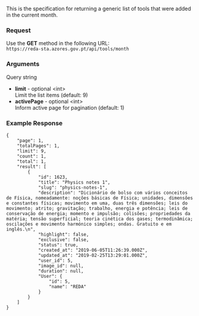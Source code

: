 This is the specification for returning a generic list of tools that were added in the current month.

### Request

Use the **GET** method in the following URL:  
`https://reda-sta.azores.gov.pt/api/tools/month`

### Arguments

Query string

* **limit** - optional &lt;int&gt;  
   Limit the list items (default: 9)
* **activePage** - optional &lt;int&gt;  
   Inform active page for pagination (default: 1)

### Example Response

```
{
    "page": 1,
    "totalPages": 1,
    "limit": 9,
    "count": 1,
    "total": 1,
    "result": [
        {
            "id": 1623,
            "title": "Physics notes 1",
            "slug": "physics-notes-1",
            "description": "Dicionário de bolso com vários conceitos de Física, nomeadamente: noções básicas de Física; unidades, dimensões e constantes físicas; movimento em uma, duas três dimensões; leis do movimento; atrito; gravitação; trabalho, energia e potência; leis de conservação de energia; momento e impulsão; colisões; propriedades da matéria; tensão superficial; teoria cinética dos gases; termodinâmica; oscilações e movimento harmónico simples; ondas. Gratuito e em inglês.\n",
            "highlight": false,
            "exclusive": false,
            "status": true,
            "created_at": "2019-06-05T11:26:39.000Z",
            "updated_at": "2019-02-25T13:29:01.000Z",
            "user_id": 5,
            "image_id": null,
            "duration": null,
            "User": {
                "id": 5,
                "name": "REDA"
            }
        }
    ]
}
```